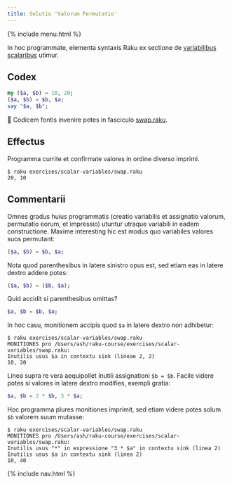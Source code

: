 ```yaml
---
title: Solutio 'Valorum Permutatio'
---
```


{% include menu.html %}

In hoc programmate, elementa syntaxis Raku ex sectione de [variabilibus scalaribus](/la/essentials/scalar-variables) utimur.

## Codex

```raku
my ($a, $b) = 10, 20;
($a, $b) = $b, $a;
say "$a, $b";
```

🦋 Codicem fontis invenire potes in fasciculo [swap.raku](https://github.com/ash/raku-course/blob/master/exercises/scalar-variables/swap.raku).

## Effectus

Programma currite et confirmate valores in ordine diverso imprimi.

```console
$ raku exercises/scalar-variables/swap.raku
20, 10
```

## Commentarii

Omnes gradus huius programmatis (creatio variabilis et assignatio valorum, permutatio eorum, et impressio) utuntur utraque variabili in eadem constructione. Maxime interesting hic est modus quo variabiles valores suos permutant:

```raku
($a, $b) = $b, $a;
```

Nota quod parenthesibus in latere sinistro opus est, sed etiam eas in latere dextro addere potes:

```raku
($a, $b) = ($b, $a);
```

Quid accidit si parenthesibus omittas?

```raku
$a, $b = $b, $a;
```

In hoc casu, monitionem accipis quod `$a` in latere dextro non adhibetur:

```
$ raku exercises/scalar-variables/swap.raku
MONITIONES pro /Users/ash/raku-course/exercises/scalar-variables/swap.raku:
Inutilis usus $a in contextu sink (lineae 2, 2)
10, 20
```

Linea supra re vera aequipollet inutili assignationi `$b = $b`. Facile videre potes si valores in latere dextro modifies, exempli gratia:

```raku
$a, $b = 2 * $b, 3 * $a;
```

Hoc programma plures monitiones imprimit, sed etiam videre potes solum `$b` valorem suum mutasse:

```
$ raku exercises/scalar-variables/swap.raku
MONITIONES pro /Users/ash/raku-course/exercises/scalar-variables/swap.raku:
Inutilis usus "*" in expressione "3 * $a" in contextu sink (linea 2)
Inutilis usus $a in contextu sink (linea 2)
10, 40
```

{% include nav.html %}